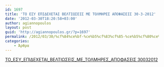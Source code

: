 ```yaml
---
id: 1697
title: 'ΤΟ ΕΣΥ ΕΠΙΔΕΧΕΤΑΙ ΒΕΛΤΙΩΣΕΙΣ ΜΕ ΤΟΛΜΗΡΕΣ ΑΠΟΦΑΣΕΙΣ 30-3-2012'
date: '2012-03-30T18:20:58+03:00'
author: agiannopoulos
layout: post
guid: 'http://agiannopoulos.gr/?p=1697'
permalink: /2012/03/30/%cf%84%ce%bf-%ce%b5%cf%83%cf%85-%ce%b5%cf%80%ce%b9%ce%b4%ce%b5%cf%87%ce%b5%cf%84%ce%b1%ce%b9-%ce%b2%ce%b5%ce%bb%cf%84%ce%b9%cf%89%cf%83%ce%b5%ce%b9%cf%83-%ce%bc%ce%b5-%cf%84%ce%bf%ce%bb%ce%bc%ce%b7/
categories:
    - Άρθρα
---
```


[ΤΟ\_ΕΣΥ\_ΕΠΙΔΕΧΕΤΑΙ\_ΒΕΛΤΙΩΣΕΙΣ\_ΜΕ\_ΤΟΛΜΗΡΕΣ\_ΑΠΟΦΑΣΕΙΣ 30032012](http://localhost:8000/wp-content/uploads/2012/04/cf84cebf_ceb5cf83cf85_ceb5cf80ceb9ceb4ceb5cf87ceb5cf84ceb1ceb9_ceb2ceb5cebbcf84ceb9cf89cf83ceb5ceb9cf83_cebcceb5_cf84cebfcebbcebcceb7.doc)